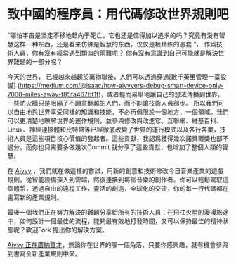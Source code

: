 
# 致中國的程序員：用代碼修改世界規則吧

 “哪怕宇宙是坚定不移地趋向于死亡，它也还是值得加以追求的吗？究竟有没有智慧这样一种东西，还是看来仿佛是智慧的东西，仅仅是极精练的愚蠢 ”， 作爲技術人員，你有沒有經常遇到類似的兩難呢？  你有沒有意識到自己可能就是解決世界難題的一部分呢？

 今天的世界， 已經越來越趨於萬物聯接，人們可以透過穿過[數千英里管理一臺設備] (https://medium.com/@isaac/how-aivvyers-debug-smart-device-only-7000-miles-away-f85fa467bf1f)，或者輕而易舉地讓自己的想法傳播到世界，一些防火牆只是阻隔了不願意翻越的人們，而不能讓技術人員卻步。 所以我們可以自由地與世界享受同樣的知識和技能，不必再侷限於一個地方，一個領域。我們可以更清楚地瞭解世界的運作規則，並參與修改與改進它。互聯網、維基百科、Linux、神經連接體和比特幣等已經徹底改變了世界的運行模式以及各行各業，技術人員是這些項目核心價值的發起者。這些貢獻，我認爲獲得幾次諾貝爾獎也部不過分。而你也只需要多做幾次Commit 就分享了這些貢獻，也增加了整個人類的智慧。

 在 [Aivvy](http://aivvy.com) ，我們就在做這樣的嘗試，用新的創意和技術修改今日音樂產業的遊戲規則。從智能設備深入到雲端，然後連接到每個音樂的創作者。你可以輕鬆駕馭這個體系，透過自由的遠程工作，靈活的創造，全球化的交流，你的每一行代碼都在書寫新的產業規則。

 最後一個我們正在努力解決的難題分享給所有的技術人員：在飛往火星的漫漫旅途中，如何設計一個最佳的流程，能夠最有效地打發時間，又可以保持最佳的精神狀態呢？歡迎Fork 提出你的解決方案。
 
 [Aivvy 正在廣納賢才](https://github.com/Doriscafe/missionaivvy/blob/master/anywhere.md)，無論你在世界的哪一個角落，只要你感興趣，就有機會參與到書寫全新產業規則中來。
